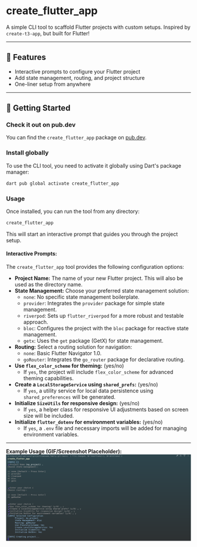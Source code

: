 # create_flutter_app

A simple CLI tool to scaffold Flutter projects with custom setups. Inspired by `create-t3-app`, but built for Flutter!

---

## 🚀 Features

- Interactive prompts to configure your Flutter project
- Add state management, routing, and project structure
- One-liner setup from anywhere

---

## 🧪 Getting Started

### Check it out on pub.dev

You can find the `create_flutter_app` package on [pub.dev](https://pub.dev/packages/create_flutter_app).

### Install globally

To use the CLI tool, you need to activate it globally using Dart's package manager:

```sh
dart pub global activate create_flutter_app
```

### Usage

Once installed, you can run the tool from any directory:

```sh
create_flutter_app
```

This will start an interactive prompt that guides you through the project setup.

#### Interactive Prompts:

The `create_flutter_app` tool provides the following configuration options:

- **Project Name:** The name of your new Flutter project. This will also be used as the directory name.
- **State Management:** Choose your preferred state management solution:
  - `none`: No specific state management boilerplate.
  - `provider`: Integrates the `provider` package for simple state management.
  - `riverpod`: Sets up `flutter_riverpod` for a more robust and testable approach.
  - `bloc`: Configures the project with the `bloc` package for reactive state
    management.
  - `getx`: Uses the `get` package (GetX) for state management.
- **Routing:** Select a routing solution for navigation:
  - `none`: Basic Flutter Navigator 1.0.
  - `goRouter`: Integrates the `go_router` package for declarative routing.
- **Use `flex_color_scheme` for theming:** (yes/no)
  - If `yes`, the project will include `flex_color_scheme` for advanced theming capabilities.
- **Create a `LocalStorageService` using `shared_prefs`:** (yes/no)
  - If `yes`, a utility service for local data persistence using `shared_preferences` will be generated.
- **Initialize `SizeUtils` for responsive design:** (yes/no)
  - If `yes`, a helper class for responsive UI adjustments based on screen size will be included.
- **Initialize `flutter_dotenv` for environment variables:** (yes/no)
  - If `yes`, a `.env` file and necessary imports will be added for managing environment variables.

---

**Example Usage (GIF/Screenshot Placeholder):**
![Example Usage](assets/usage_example.png)
